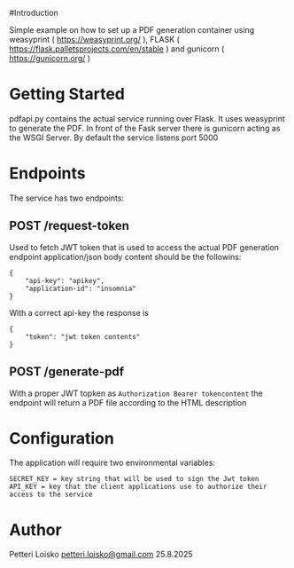 #Introduction 

Simple example on how to set up a PDF generation container using weasyprint ( https://weasyprint.org/ ), FLASK ( https://flask.palletsprojects.com/en/stable ) and gunicorn ( https://gunicorn.org/ ) 

# Getting Started
pdfapi.py contains the actual service running over Flask. It uses weasyprint to generate the PDF. 
In front of the Fask server there is gunicorn acting as the WSGI Server.
By default the service listens port 5000

# Endpoints
The service has two endpoints:
## POST /request-token
Used to fetch JWT token that is used to access the actual PDF generation endpoint
application/json body content should be the followins:
```
{
	"api-key": "apikey",
	"application-id": "insomnia"
}
```
With a correct api-key the response is
```
{
    "token": "jwt token contents"
}
```
## POST /generate-pdf
With a proper JWT topken as ```Authorization Bearer tokencontent```
the endpoint will return a PDF file according to the HTML description

# Configuration
The application will require two environmental variables:
```
SECRET_KEY = key string that will be used to sign the Jwt token
API_KEY = key that the client applications use to authorize their access to the service
```


# Author
Petteri Loisko 
petteri.loisko@gmail.com
25.8.2025